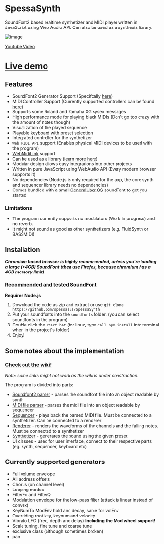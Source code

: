 # SpessaSynth
SoundFont2 based realtime synthetizer and MIDI player written in JavaScript using Web Audio API. Can also be used as a synthesis library.


![image](https://github.com/spessasus/SpessaSynth/assets/95608008/b092e92b-0f21-4b97-8449-75cb1b6a72cc)


[Youtube Video](https://youtu.be/_vPkI35Y5Po)

# [Live demo](https://spessasus.github.io/SpessaSynth/)

## Features
- SoundFont2 Generator Support (Specifcally [here](#currently-supported-generators))
- MIDI Controller Support (Currently supported controllers can be found [here](../../wiki/Synthetizer-Class#supported-controllers))
- Supports some Roland and Yamaha XG sysex messages
- High performance mode for playing black MIDIs (Don't go too crazy with the amount of notes though)
- Visualization of the played sequence
- Playable keyboard with preset selection
- Integrated controller for the synthetizer
- `Web MIDI API` support (Enables physical MIDI devices to be used with the program)
- [WebMidiLink](https://www.g200kg.com/en/docs/webmidilink/) support
- Can be used as a library ([learn more here](../../wiki/Usage-As-Library))
- Modular design allows easy integrations into other projects
- Written in pure JavaScript using WebAudio API (Every modern browser supports it)
- No dependencies (Node.js is only required for the app, the core synth and sequencer library needs no dependencies)
- Comes bundled with a small [GeneralUser GS](https://schristiancollins.com/generaluser.php) soundFont to get you started

### Limitations
- The program currently supports no modulators (Work in progress) and no reverb. 
- It might not sound as good as other synthetizers (e.g. FluidSynth or BASSMIDI)

## Installation
***Chromium based browser is highly recommended, unless you're loading a large (>4GB) SoundFont (then use Firefox, because chromium has a 4GB memory limit)***

### [Recommended and tested SoundFont](https://musical-artifacts.com/artifacts/1176)

**Requires Node.js**
1. Download the code as zip and extract or use `git clone https://github.com/spessasus/SpessaSynth`
2. Put your soundfonts into the `soundfonts` folder. (you can select soundfonts in the program)
3. Double click the `start.bat` (for linux, type `call npm install` into terminal when in the project's folder)
4. Enjoy!

## Some notes about the implementation
### [Check out the wiki!](../../wiki/Home)
*Note: some links might not work as the wiki is under construction.*

The program is divided into parts:
- [Soundfont2 parser](../../wiki/SoundFont2-Class) - parses the soundfont file into an object readable by synth
- [MIDI file parser](../../wiki/MIDI-Class) - parses the midi file into an object readable by sequencer
- [Sequencer](../../wiki/Sequencer-Class) - plays back the parsed MIDI file. Must be connected to a synthetizer. Can be connected to a renderer
- [Renderer](../../wiki/Renderer-Class) - renders the waveforms of the channels and the falling notes. Must be connected to a synthetizer
- [Synthetizer](../../wiki/Synthetizer-Class) - generates the sound using the given preset
- UI classes - used for user interface, connect to their respective parts (eg. synth, sequencer, keyboard etc)


## Currently supported generators
- Full volume envelope
- All address offsets
- Chorus (on channel level)
- Looping modes
- FilterFc and FilterQ
- Modulation envelope for the low-pass filter (attack is linear instead of convex)
- KeyNumTo ModEnv hold and decay, same for volEnv
- Overriding root key, keynum and velocity
- Vibrato LFO (freq, depth and delay) **Including the Mod wheel support!**
- Scale tuning, fine tune and coarse tune
- exclusive class (although sometimes broken)
- pan